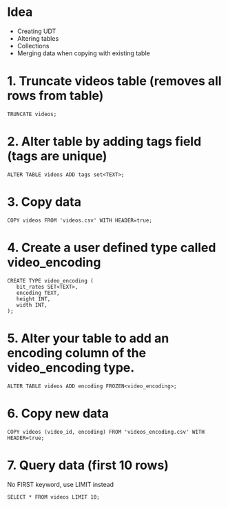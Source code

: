 # Idea
* Creating UDT
* Altering tables
* Collections
* Merging data when copying with existing table

# 1. Truncate videos table (removes all rows from table)
```
TRUNCATE videos;
```

# 2. Alter table by adding tags field (tags are unique)
```
ALTER TABLE videos ADD tags set<TEXT>;
```

# 3. Copy data
```
COPY videos FROM 'videos.csv' WITH HEADER=true;
```

# 4. Create a user defined type called video_encoding
```
CREATE TYPE video_encoding (
   bit_rates SET<TEXT>,
   encoding TEXT,
   height INT,
   width INT,
);
```

# 5. Alter your table to add an encoding column of the video_encoding type.
```
ALTER TABLE videos ADD encoding FROZEN<video_encoding>;
```

# 6. Copy new data
```
COPY videos (video_id, encoding) FROM 'videos_encoding.csv' WITH HEADER=true;
```

# 7. Query data (first 10 rows)
No FIRST keyword, use LIMIT instead
```
SELECT * FROM videos LIMIT 10;
```
